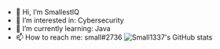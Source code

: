 - 👋 Hi, I’m SmallestIQ
- 👀 I’m interested in: Cybersecurity
- 🌱 I’m currently learning: Java
- 📫 How to reach me: small#2736
![Small1337's GitHub stats](https://github-readme-stats.vercel.app/api?username=Small1337&show_icons=true&theme=tokyonight)



